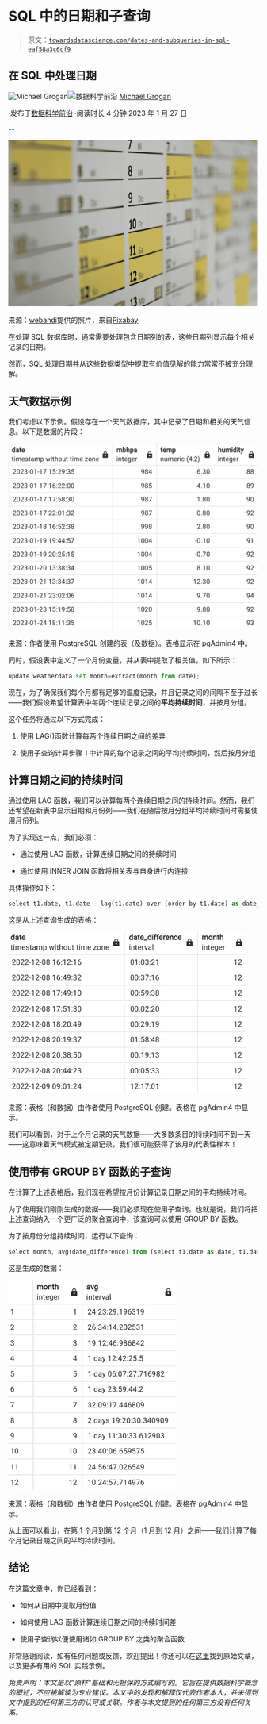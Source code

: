 # SQL 中的日期和子查询

> 原文：[`towardsdatascience.com/dates-and-subqueries-in-sql-eaf58a3c6cf9`](https://towardsdatascience.com/dates-and-subqueries-in-sql-eaf58a3c6cf9)

## 在 SQL 中处理日期

[](https://mgcodesandstats.medium.com/?source=post_page-----eaf58a3c6cf9--------------------------------)![Michael Grogan](https://mgcodesandstats.medium.com/?source=post_page-----eaf58a3c6cf9--------------------------------)[](https://towardsdatascience.com/?source=post_page-----eaf58a3c6cf9--------------------------------)![数据科学前沿](https://towardsdatascience.com/?source=post_page-----eaf58a3c6cf9--------------------------------) [Michael Grogan](https://mgcodesandstats.medium.com/?source=post_page-----eaf58a3c6cf9--------------------------------)

·发布于[数据科学前沿](https://towardsdatascience.com/?source=post_page-----eaf58a3c6cf9--------------------------------) ·阅读时长 4 分钟·2023 年 1 月 27 日

--

![](img/cb2b6541ac41db27d9f3485efa264d94.png)

来源：[webandi](https://pixabay.com/users/webandi-1460261/)提供的照片，来自[Pixabay](https://pixabay.com/photos/calendar-dates-schedule-days-1990453/)

在处理 SQL 数据库时，通常需要处理包含日期列的表，这些日期列显示每个相关记录的日期。

然而，SQL 处理日期并从这些数据类型中提取有价值见解的能力常常不被充分理解。

## 天气数据示例

我们考虑以下示例。假设存在一个天气数据库，其中记录了日期和相关的天气信息。以下是数据的片段：

![](img/efbed3572df7cc1824766dab42d85521.png)

来源：作者使用 PostgreSQL 创建的表（及数据）。表格显示在 pgAdmin4 中。

同时，假设表中定义了一个月份变量，并从表中提取了相关值，如下所示：

```py
update weatherdata set month=extract(month from date);
```

现在，为了确保我们每个月都有足够的温度记录，并且记录之间的间隔不至于过长——我们假设希望计算表中每两个连续记录之间的**平均持续时间**，并按月分组。

这个任务将通过以下方式完成：

1.  使用 LAG()函数计算每两个连续日期之间的差异

1.  使用子查询计算步骤 1 中计算的每个记录之间的平均持续时间，然后按月分组

## 计算日期之间的持续时间

通过使用 LAG 函数，我们可以计算每两个连续日期之间的持续时间。然而，我们还希望在新表中显示日期和月份列——我们在随后按月分组平均持续时间时需要使用月份列。

为了实现这一点，我们必须：

+   通过使用 LAG 函数，计算连续日期之间的持续时间

+   通过使用 INNER JOIN 函数将相关表与自身进行内连接

具体操作如下：

```py
select t1.date, t1.date - lag(t1.date) over (order by t1.date) as date_difference, t1.month from weatherdata as t1 inner join weatherdata as t2 on t1.date=t2.date;
```

这是从上述查询生成的表格：

![](img/7d194cc97f607f410e70baa3d0cdf7a4.png)

来源：表格（和数据）由作者使用 PostgreSQL 创建。表格在 pgAdmin4 中显示。

我们可以看到，对于上个月记录的天气数据——大多数条目的持续时间不到一天——这意味着天气模式被定期记录，我们很可能获得了该月的代表性样本！

## 使用带有 GROUP BY 函数的子查询

在计算了上述表格后，我们现在希望按月份计算记录日期之间的平均持续时间。

为了使用我们刚刚生成的数据——我们必须现在使用子查询。也就是说，我们将把上述查询纳入一个更广泛的聚合查询中，该查询可以使用 GROUP BY 函数。

为了按月份分组持续时间，运行以下查询：

```py
select month, avg(date_difference) from (select t1.date as date, t1.date - lag(t1.date) over (order by t1.date) as date_difference, t1.month as month from weatherdata as t1 inner join weatherdata as t2 on t1.date=t2.date) as subquery group by month order by month;
```

这是生成的数据：

![](img/e63a8fa1f690eefacbd412e3c1144959.png)

来源：表格（和数据）由作者使用 PostgreSQL 创建。表格在 pgAdmin4 中显示。

从上面可以看出，在第 1 个月到第 12 个月（1 月到 12 月）之间——我们计算了每个月记录日期之间的平均持续时间。

## 结论

在这篇文章中，你已经看到：

+   如何从日期中提取月份值

+   如何使用 LAG 函数计算连续日期之间的持续时间差

+   使用子查询以便使用诸如 GROUP BY 之类的聚合函数

非常感谢阅读，如有任何问题或反馈，欢迎提出！你还可以在[这里](https://www.michael-grogan.com/articles/dates-subqueries)找到原始文章，以及更多有用的 SQL 实践示例。

*免责声明：本文是以“原样”基础和无担保的方式编写的。它旨在提供数据科学概念的概述，不应被解读为专业建议。本文中的发现和解释仅代表作者本人，并未得到文中提到的任何第三方的认可或关联。作者与本文提到的任何第三方没有任何关系。*
